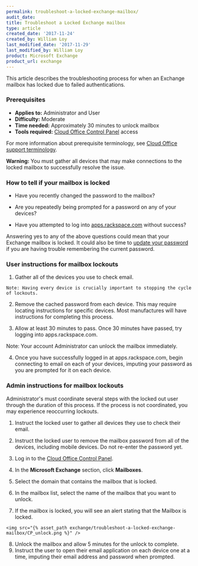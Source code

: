 ```yaml
---
permalink: troubleshoot-a-locked-exchange-mailbox/
audit_date:
title: Troubleshoot a Locked Exchange mailbox
type: article
created_date: '2017-11-24'
created_by: William Loy
last_modified_date: '2017-11-29'
last_modified_by: William Loy
product: Microsoft Exchange
product_url: exchange
---
```


This article describes the troubleshooting process for when an Exchange mailbox has locked due to failed authentications.


### Prerequisites

- **Applies to:** Administrator and User
- **Difficulty:** Moderate
- **Time needed:**  Approximately 30 minutes to unlock mailbox
- **Tools required:** [Cloud Office Control Panel](https://cp.rackspace.com) access

For more information about prerequisite terminology, see [Cloud Office support terminology](/how-to/cloud-office-support-terminology).

**Warning:** You must gather all devices that may make connections to the locked mailbox to successfully resolve the issue.

### How to tell if your mailbox is locked

- Have you recently changed the password to the mailbox?

- Are you repeatedly being prompted for a password on any of your devices?

- Have you attempted to log into [apps.rackspace.com](apps.rackspace.com) without success?

Answering yes to any of the above questions could mean that your Exchange mailbox is locked. It could also be time to [update your password](/how-to/change-a-microsoft-exchange-mailbox-password) if you are having trouble remembering the current password.


### User instructions for mailbox lockouts

  1. Gather all of the devices you use to check email.

    Note: Having every device is crucially important to stopping the cycle of lockouts.

  2. Remove the cached password from each device. This may require locating instructions for specific devices. Most manufactures will have instructions for completing this process.

  3. Allow at least 30 minutes to pass. Once 30 minutes have passed, try logging into apps.rackspace.com.

   Note: Your account Administrator can unlock the mailbox immediately.

  4. Once you have successfully logged in at apps.rackspace.com, begin connecting to email on each of your devices, imputing your password as you are prompted for it on each device.


### Admin instructions for mailbox lockouts

Administrator's must coordinate several steps with the locked out user through the duration of this process. If the process is not coordinated, you may experience reoccurring lockouts.

  1. Instruct the locked user to gather all devices they use to check their email.

  2. Instruct the locked user to remove the mailbox password from all of the devices, including mobile devices. Do not re-enter the password yet.

  3. Log in to the [Cloud Office Control Panel](https://cp.rackspace.com).
  4. In the **Microsoft Exchange** section, click **Mailboxes**.
  5. Select the domain that contains the mailbox that is locked.
  6. In the mailbox list, select the name of the mailbox that you want to unlock.
  7. If the mailbox is locked, you will see an alert stating that the Mailbox is locked.

    <img src="{% asset_path exchange/troubleshoot-a-locked-exchange-mailbox/CP_unlock.png %}" />

  8. Unlock the mailbox and allow 5 minutes for the unlock to complete.
  9. Instruct the user to open their email application on each device one at a time, imputing their email address and password when prompted.
